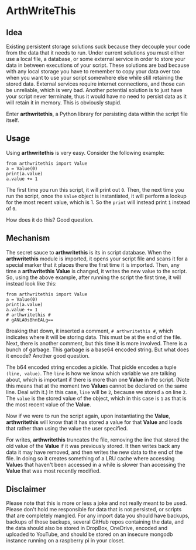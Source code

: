 ArthWriteThis
=============



Idea
----

Existing persistent storage solutions suck because they decouple your code from
the data that it needs to run. Under current solutions you must either use a
local file, a database, or some external service in order to store your data
in between executions of your script. These solutions are bad because with any
local storage you have to remember to copy your data over too when you want
to use your script somewhere else while still retaining the stored data.
External services require internet connections, and those can be unreliable,
which is very bad. Another potential solution is to just have your script
never terminate, thus it would have no need to persist data as it will retain
it in memory. This is obviously stupid.

Enter **arthwritethis**, a Python library for persisting data within the script file
itself.

Usage
-----

Using **arthwritethis** is very easy. Consider the following example:

```
from arthwritethis import Value
a = Value(0)
print(a.value)
a.value += 1
```

The first time you run this script, it will print out `0`. Then, the next time
you run the script, once the `Value` object is instantiated, it will perform a 
lookup for the most recent value, which is 1. So the `print` will instead print
`1` instead of `0`.

How does it do this? Good question.

Mechanism
---------

The secret sauce to **arthwritethis** is its in script database. When the **arthwritethis**
module is imported, it opens your script file and scans it for a special marker
that it places there the first time it is imported. Then, any time a **arthwritethis**
**Value** is changed, it writes the new value to the script. So, using the
above example, after running the script the first time, it will instead look
like this:


```
from arthwritethis import Value
a = Value(0)
print(a.value)
a.value += 1
# arthwritethis #
# gANLA0sBhnEALg==
```

Breaking that down, it inserted a comment, `# arthwritethis #`, which indicates where
it will be storing data. This must be at the end of the file. Next, there is
another comment, but this time it is more involved. 
There is a bunch of garbage. This garbage is a base64 encoded string. But what
does it encode? Another good question.

The b64 encoded string encodes a pickle. That pickle encodes a tuple
`(line, value)`. The `line` is how we know which variable we are talking about,
which is important if there is more than one **Value** in the script.
(Note this means that at the moment two **Value**s cannot be declared
on the same line. Deal with it.)
In this case, `line` will be `2`, because we stored `a` on line `2`.
The `value` is the stored value of the object, which in this case is `1`
as that is the most recent value of the **Value**.

Now if we were to run the script again, upon instantiating the **Value**,
**arthwritethis** will know that it has stored a value for that **Value** and loads
that rather than using the value the user specified.

For writes, **arthwritethis** truncates the file, removing the line that stored the
old value of the **Value** if it was previously stored. It then writes back
any data it may have removed, and then writes the new data to the end of the
file. In doing so it creates something of a LRU cache where accessing
**Value**s that haven't been accessed in a while is slower than accessing the
**Value** that was most recently modified.

Disclaimer
----------

Please note that this is more or less a joke and not really meant to be used.
Please don't hold me responsible for data that is not persisted, or scripts
that are completely mangled. For any import data you should have backups,
backups of those backups, several GitHub repos containing the data, and the
data should also be stored in DropBox, OneDrive, encoded and uploaded to
YouTube, and should be stored on an insecure mongodb instance running on
a raspberry pi in your closet.
